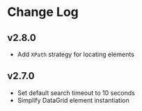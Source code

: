 ﻿# Change Log

<!--## Unreleased-->

## v2.8.0

- Add `XPath` strategy for locating elements


## v2.7.0

- Set default search timeout to 10 seconds
- Simplify DataGrid element instantiation

